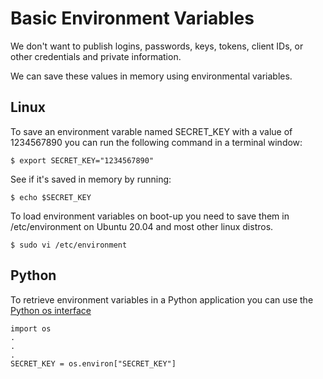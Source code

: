 # Basic Environment Variables
We don't want to publish logins, passwords, keys, tokens, client IDs, or other credentials and private information.

We can save these values in memory using environmental variables.

## Linux 

To save an environment varable named SECRET_KEY with a value of 1234567890 you can run the following command in a terminal window:
```
$ export SECRET_KEY="1234567890"
```

See if it's saved in memory by running:
```
$ echo $SECRET_KEY
```

To load environment variables on boot-up you need to save them in /etc/environment on Ubuntu 20.04 and most other linux distros.
```
$ sudo vi /etc/environment
```


## Python

To retrieve environment variables in a Python application you can use the [Python os interface](https://docs.python.org/3/library/os.html)

```
import os
.
.
.
SECRET_KEY = os.environ["SECRET_KEY"]
```
